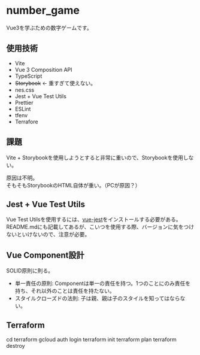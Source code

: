 # number_game
Vue3を学ぶための数字ゲームです。

## 使用技術

- Vite
- Vue 3 Composition API 
- TypeScript
- ~~Storybook~~ <- 重すぎて使えない。
- nes.css
- Jest + Vue Test Utils
- Prettier
- ESLint
- tfenv
- Terrafore

## 課題
Vite + Storybookを使用しようとすると非常に重いので、Storybookを使用しない。  

原因は不明。  
そもそもStorybookのHTML自体が重い。（PCが原因？）

## Jest + Vue Test Utils
Vue Test Utilsを使用するには、[vue-jest](https://github.com/vuejs/vue-jest)をインストールする必要がある。  
README.mdにも記載してあるが、こいつを使用する際、バージョンに気をつけないといけないので、注意が必要。  

## Vue Component設計
SOLID原則に則る。  


 - 単一責任の原則: Componentは単一の責任を持つ。1つのことにのみ責任を持ち、それ以外のことは責任を持たない。
 - スタイルクローズドの法則: 子は親、親は子のスタイルを知ってはならない。

## Terraform
cd terraform
gcloud auth login
terraform init
terraform plan
terraform destroy
